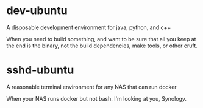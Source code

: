 # dev-ubuntu
A disposable development environment for java, python, and c++

When you need to build something, and want to be sure that all you keep at the end is the binary, not the build dependencies, make tools, or other cruft.

# sshd-ubuntu
A reasonable terminal environment for any NAS that can run docker

When your NAS runs docker but not bash. I'm looking at you, Synology.
